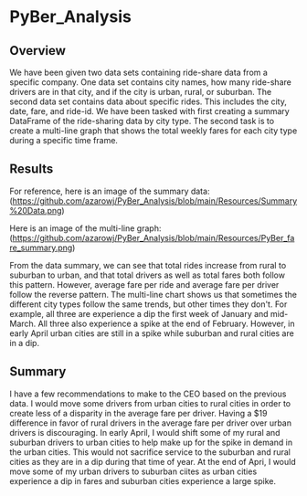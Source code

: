 # PyBer_Analysis

## Overview
We have been given two data sets containing ride-share data from a specific company. One data set contains city names, how many ride-share drivers are in that city, and if the city is urban, rural, or suburban. The second data set contains data about specific rides. This includes the city, date, fare, and ride-id. We have been tasked with first creating a summary DataFrame of the ride-sharing data by city type. The second task is to create a multi-line graph that shows the total weekly fares for each city type during a specific time frame.

## Results
For reference, here is an image of the summary data: (https://github.com/azarowj/PyBer_Analysis/blob/main/Resources/Summary%20Data.png)

Here is an image of the multi-line graph: (https://github.com/azarowj/PyBer_Analysis/blob/main/Resources/PyBer_fare_summary.png)

From the data summary, we can see that total rides increase from rural to suburban to urban, and that total drivers as well as total fares both follow this pattern. However, average fare per ride and average fare per driver follow the reverse pattern.
The multi-line chart shows us that sometimes the different city types follow the same trends, but other times they don't. For example, all three are experience a dip the first week of January and mid-March. All three also experience a spike at the end of February. However, in early April urban cities are still in a spike while suburban and rural cities are in a dip.


## Summary
I have a few recommendations to make to the CEO based on the previous data. I would move some drivers from urban cities to rural cities in order to create less of a disparity in the average fare per driver. Having a $19 difference in favor of rural drivers in the average fare per driver over urban drivers is discouraging. In early April, I would shift some of my rural and suburban drivers to urban cities to help make up for the spike in demand in the urban cities. This would not sacrifice service to the suburban and rural cities as they are in a dip during that time of year. At the end of Apri, I would move some of my urban drivers to suburban ciites as urban cities experience a dip in fares and suburban cities experience a large spike.
